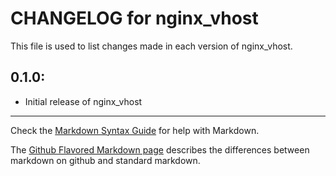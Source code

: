# CHANGELOG for nginx_vhost

This file is used to list changes made in each version of nginx_vhost.

## 0.1.0:

* Initial release of nginx_vhost

- - -
Check the [Markdown Syntax Guide](http://daringfireball.net/projects/markdown/syntax) for help with Markdown.

The [Github Flavored Markdown page](http://github.github.com/github-flavored-markdown/) describes the differences between markdown on github and standard markdown.
